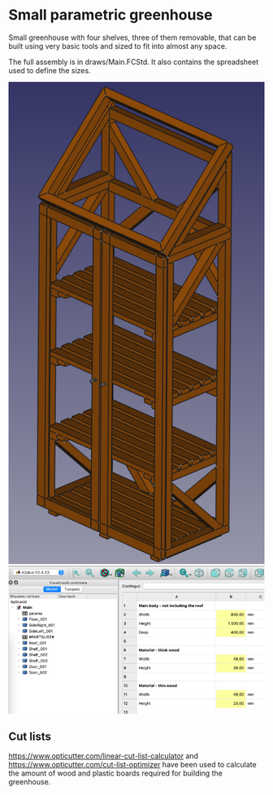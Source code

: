 # Small parametric greenhouse
Small greenhouse with four shelves, three of them removable, that can be built using very basic tools and sized to fit into almost any space.

The full assembly is in draws/Main.FCStd. It also contains the spreadsheet used to define the sizes.

![Greenhouse pic](/images/greenhouse.png)
![Parameters pic](/images/params.png)

## Cut lists
https://www.opticutter.com/linear-cut-list-calculator and https://www.opticutter.com/cut-list-optimizer have been used to calculate the amount of wood and plastic boards required for building the greenhouse.


